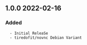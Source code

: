 ## 1.0.0 2022-02-16 <dave at tiredofit dot ca>

   ### Added
      - Initial ReleaSe
      - tiredofit/novnc Debian Variant


